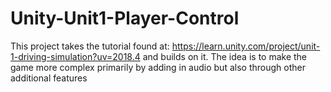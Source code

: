 # Unity-Unit1-Player-Control

This project takes the tutorial found at: https://learn.unity.com/project/unit-1-driving-simulation?uv=2018.4 and builds on it. The idea is to make the game more complex primarily by adding in audio but also through other additional features
